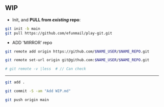## WIP

- Init, and **PULL from *existing* repo**: 

```sh
git init -b main
git pull https://github.com/efunmail/play-git.git
```

- ADD 'MIRROR' repo

```sh
git remote add origin https://github.com/$NAME_USER/$NAME_REPO.git

git remote set-url origin git@github.com:$NAME_USER/$NAME_REPO.git

# git remote -v |less  # // Can check
```

----

```sh
git add .

git commit -S -am "Add WIP.md"
```

```sh
git push origin main
```
